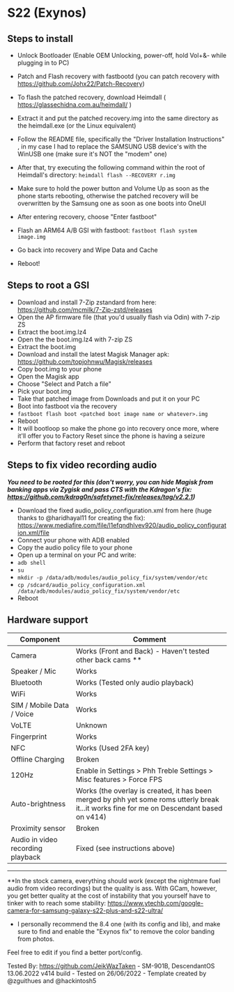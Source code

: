 # S22 (Exynos)

## Steps to install

*  Unlock Bootloader (Enable OEM Unlocking, power-off, hold Vol+&- while plugging in to PC)
* Patch and Flash recovery with fastbootd (you can patch recovery with https://github.com/Johx22/Patch-Recovery)

* To flash the patched recovery, download Heimdall ( https://glassechidna.com.au/heimdall/ )
* Extract it and put the patched recovery.img into the same directory as the heimdall.exe (or the Linux equivalent)
* Follow the README file, specifically the "Driver Installation Instructions" , in my case I had to replace the SAMSUNG USB device's with the WinUSB one (make sure it's NOT the "modem" one)
*  After that, try executing the following command within the root of Heimdall's directory: 
     `heimdall flash --RECOVERY r.img` 
                  
* Make sure to hold the power button and Volume Up as soon as the phone starts rebooting, otherwise the patched recovery will be overwritten by the Samsung one as soon as one boots into OneUI
* After entering recovery, choose "Enter fastboot"
* Flash an ARM64 A/B GSI with fastboot:    `fastboot flash system image.img`
* Go back into recovery and Wipe Data and Cache
* Reboot!

## Steps to root a GSI

* Download and install 7-Zip zstandard from here: https://github.com/mcmilk/7-Zip-zstd/releases
* Open the AP firmware file (that you'd usually flash via Odin) with 7-zip ZS
* Extract the boot.img.lz4
* Open the the boot.img.lz4 with 7-zip ZS
* Extract the boot.img
* Download and install the latest Magisk Manager apk: https://github.com/topjohnwu/Magisk/releases
* Copy boot.img to your phone
* Open the Magisk app
* Choose "Select and Patch a file"
* Pick your boot.img
* Take that patched image from Downloads and put it on your PC
* Boot into fastboot via the recovery
* `fastboot flash boot <patched boot image name or whatever>.img` 
* Reboot
* It will bootloop so make the phone go into recovery once more, where it'll offer you to Factory Reset since the phone is having a seizure
* Perform that factory reset and reboot

## Steps to fix video recording audio 
***You need to be rooted for this (don't worry, you can hide Magisk from banking apps via Zygisk and pass CTS with the Kdragon's fix: https://github.com/kdrag0n/safetynet-fix/releases/tag/v2.2.1)***
* Download the fixed audio_policy_configuration.xml from here (huge thanks to @haridhayal11 for creating the fix): https://www.mediafire.com/file/l1efqndhlvev920/audio_policy_configuration.xml/file
* Connect your phone with ADB enabled
* Copy the audio policy file to your phone
* Open up a terminal on your PC and write:
* `adb shell`
* `su`
* `mkdir -p /data/adb/modules/audio_policy_fix/system/vendor/etc`
* `cp /sdcard/audio_policy_configuration.xml /data/adb/modules/audio_policy_fix/system/vendor/etc`
* Reboot

## Hardware support

| Component                 |      Comment                                                      |
|---------------------------|-------------------------------------------------------------------|
| Camera                    | Works (Front and Back) - Haven't tested other back cams **           |
| Speaker / Mic             | Works                                                             |
| Bluetooth                 | Works (Tested only audio playback)                                      |
| WiFi                      | Works                                                             |
| SIM / Mobile Data / Voice | Works                                                             |
| VoLTE                     | Unknown                                                           |
| Fingerprint               | Works                                                             |
| NFC                       | Works (Used 2FA key)                                              |
| Offline Charging          | Broken                                                           |
| 120Hz                     | Enable in Settings > Phh Treble Settings > Misc features > Force FPS               |
| Auto-brightness            | Works (the overlay is created, it has been merged by phh yet some roms utterly break it...it works fine for me on Descendant based on v414)               |
| Proximity sensor            | Broken              |
| Audio in video recording playback           | Fixed (see instructions above)            |
---

**In the stock camera, everything should work (except the nightmare fuel audio from video recordings) but the quality is ass. With GCam, however, you get better quality at the cost of instability that you yourself have to tinker with to reach some stability: https://www.ytechb.com/google-camera-for-samsung-galaxy-s22-plus-and-s22-ultra/
 - I personally recommend the 8.4 one (with its config and lib), and make sure to find and enable the "Exynos fix" to remove the color banding from photos.

Feel free to edit if you find a better port/config.

Tested By: https://github.com/JeikWazTaken - SM-901B, DescendantOS 13.06.2022 v414 build - Tested on 26/06/2022 - Template created by @zguithues and @hackintosh5

